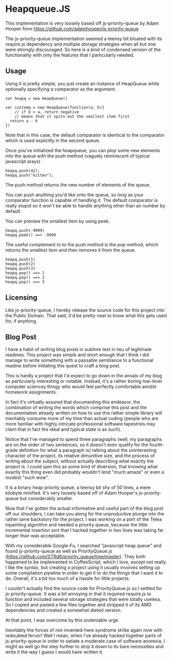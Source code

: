 # Heapqueue.JS

This implementation is very loosely based off js-priority-queue
by Adam Hooper from https://github.com/adamhooper/js-priority-queue

The js-priority-queue implementation seemed a teensy bit bloated
with its require.js dependency and multiple storage strategies
when all but one were strongly discouraged. So here is a kind of 
condensed version of the functionality with only the features that
I particularly needed. 


## Usage

Using it is pretty simple, you just create an instance of HeapQueue
while optionally specifying a comparator as the argument:

    var heapq = new HeapQueue()

    var customq = new HeapQueue(function(a, b){
    	// if b > a, return negative
    	// means that it spits out the smallest item first
      return a - b
    })

Note that in this case, the default comparator is identical to
the comparator which is used explicitly in the second queue.

Once you've initialized the heapqueue, you can plop some new
elements into the queue with the push method (vaguely reminiscent
of typical javascript arays)

    heapq.push(42);
    heapq.push("kitten");

The push method returns the new number of elements of the queue.

You can push anything you'd like onto the queue, so long as your
comparator function is capable of handling it. The default 
comparator is really stupid so it won't be able to handle anything
other than an number by default.

You can preview the smallest item by using peek.

    heapq.push(-9999)
    heapq.peek() ==> -9999

The useful complement to to the push method is the pop method, 
which returns the smallest item and then removes it from the
queue.

    heapq.push(1)
    heapq.push(2)
    heapq.push(3)
    heapq.pop() ==> 1
    heapq.pop() ==> 2
    heapq.pop() ==> 3

## Licensing

Like js-priority-queue, I hereby release the source code for this
project into the Public Domain. That said, it'd be pretty neat to 
know what this gets used for, if anything.


## Blog Post

I have a habit of writing blog posts in sublime text in lieu of legitimate readmes. This project was simple and short enough that I think I did manage to write something with a passable semblance to a functional readme before initiating this quest to craft a blog post. 

This is hardly a project that I'd expect to go down in the annals of my blog as particularly interesting or notable. Instead, it's a rather boring low-level computer sciencey thingy who would feel perfectly comfortable amidst homework assignments.

In fact it's virtually assured that documenting this endeavor, the combination of writing the words which comprise this post and the documentation already written on how to use this rather simple library will inevitably consume more of my time than actual coding (people who are more familiar with highly intricate professional software tapestries may claim that in fact the ideal and typical state is as such). 

Notice that I've managed to spend three paragraphs (well, my paragraphs are on the order of two sentences, so it doesn't even qualify for the fourth-grade definition for what a paragraph is) talking about the uninteresting character of the project, its relative dimunitive size, and the process of writing about the subject, without actually describing what exactly the project is. I could spin this as some kind of diversion, that knowing what exactly this thing even did probably wouldn't lend "much amaze" or even a modest "such wow". 

It is a binary heap priority queue, a teensy bit shy of 50 lines, a mere kilobyte minified. It's very loosely based off of Adam Hooper's js-priority-queue but considerably smaller. 

Now that I've gotten the actual informative and useful part of the blog post off our shoulders, I can take you along for the unproductive plunge into the rather lame backstory for the project. I was working on a port of the Telea inpainting algorithm and needed a priority queue, because the little incremental insertion sort that I hacked together in two lines was taking far longer than was acceptable. 

With my considerable Google-Fu, I searched "javascript heap queue" and found js-priority-queue as well as PriorityQueue.js (https://github.com/STRd6/priority_queue/tree/master). They both happened to be implemented in CoffeeScript, which I love, except not really. I like the syntax, but creating a project using it usually involves setting up some compilation pipeline in order to get it to do the things that I want it to do. Overall, it's a bit too much of a hassle for little projects. 

I couldn't actually find the source code for PriorityQueue.js so I settled for js-priority-queue. It was a bit annoying in that it required require.js to function and included several storage strategies that were totally useless. So I copied and pasted a few files together and stripped it of its AMD dependencies and created a somewhat dieted version. 

At that point, I was overcome by this undeniable urge. 


Inevitably the forces of not-invented-here syndrome strike again now
with redoubled fervor! Well I mean, when I’ve already hacked together
parts of js-priority-queue in order to satiate a moderate case of
software anorexia, I might as well go the step further to strip it down
to its bare necessities and write it the way I guess I would have
written it.


